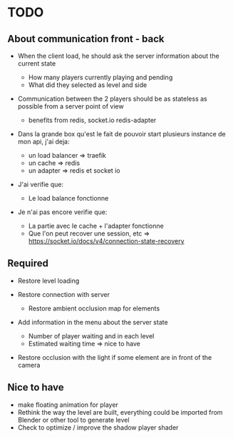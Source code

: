 # TODO

## About communication front - back

- When the client load, he should ask the server information about the current state
  - How many players currently playing and pending
  - What did they selected as level and side
- Communication between the 2 players should be as stateless as possible from a server point of view
  - benefits from redis, socket.io redis-adapter

- Dans la grande box qu'est le fait de pouvoir start plusieurs instance de mon api, j'ai deja:
  - un load balancer => traefik
  - un cache => redis
  - un adapter => redis et socket io
- J'ai verifie que:
  - Le load balance fonctionne
- Je n'ai pas encore verifie que:
  - La partie avec le cache + l'adapter fonctionne
  - Que l'on peut recover une session, etc => https://socket.io/docs/v4/connection-state-recovery

## Required

- Restore level loading
- Restore connection with server
  - Restore ambient occlusion map for elements
- Add information in the menu about the server state
  - Number of player waiting and in each level
  - Estimated waiting time => nice to have

- Restore occlusion with the light if some element are in front of the camera

## Nice to have

- make floating animation for player
- Rethink the way the level are built, everything could be imported from Blender or other tool to generate
  level
- Check to optimize / improve the shadow player shader
